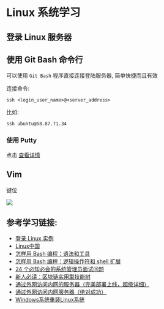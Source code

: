 ﻿# Linux 系统学习

## 登录 Linux 服务器

## 使用 Git Bash 命令行

可以使用 `Git Bash` 程序直接连接登陆服务器, 简单快捷而且有效

连接命令:

```shell
ssh <login_user_name>@<server_address>
```

比如:

```shell
ssh ubuntu@58.87.71.34
```

### 使用 Putty

点击 [查看详情](./putty_login.md)

## Vim

键位

![](https://ytsimg.gitee.io/blog/yts_github_io/linux/keys.jpg)

## 参考学习链接:

* [登录 Linux 实例](https://cloud.tencent.com/document/product/213/5436)
* [Linux中国](https://linux.cn/)
* [怎样用 Bash 编程：语法和工具](https://linux.cn/article-11552-1.html)
* [怎样用 Bash 编程：逻辑操作符和 shell 扩展](https://linux.cn/article-11687-1.html)
* [24 个必知必会的系统管理员面试问题](https://linux.cn/article-11673-1.html)
* [新人必读：区块链实用型技能树](https://linux.cn/article-11690-1.html)
* [通过外网访问内网的服务器（完美部署上线，超级详细）](https://blog.csdn.net/u010905359/article/details/84989831)
* [通过外网访问内网服务器（绝对成功）](https://blog.csdn.net/jinzhichaoshuiping/article/details/45751671)
* [Windows系统重装Linux系统](https://blog.csdn.net/qq2523208472/article/details/83684838)
